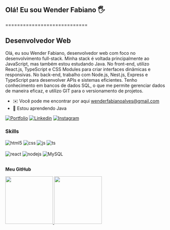 ## Olá! Eu sou Wender Fabiano 🖐️
============================

Desenvolvedor Web
------------------

Olá, eu sou Wender Fabiano, desenvolvedor web com foco no desenvolvimento full-stack. Minha stack é voltada principalmente ao JavaScript, mas também estou estudando Java. No front-end, utilizo React.js, TypeScript e CSS Modules para criar interfaces dinâmicas e responsivas. No back-end, trabalho com Node.js, Nest.js, Express e TypeScript para desenvolver APIs e sistemas eficientes. Tenho conhecimento em bancos de dados SQL, o que me permite gerenciar dados de maneira eficaz, e utilizo GIT para o versionamento de projetos.



* ✉️  Você pode me encontrar por aqui [wenderfabianoalves@gmail.com](mailto:wenderfabianoalves@gmail.com)
* 🧠  Estou aprendendo Java

[![Portfolio](https://img.shields.io/badge/website-000000?style=for-the-badge&logo=About.me&logoColor=white)](https://portifolio-six-bay.vercel.app/)
[![Linkedin](https://img.shields.io/badge/LinkedIn-0077B5?style=for-the-badge&logo=linkedin&logoColor=white)](https://www.linkedin.com/in/wender-fabiano-848a28260/)
[![Instagram](https://img.shields.io/badge/Instagram-E4405F?style=for-the-badge&logo=instagram&logoColor=white)](https://www.instagram.com/wender_fabiano/)

### Skills

<div style="display: inline_block">
  <img align="center" alt="html5" src="https://img.shields.io/badge/HTML5-E34F26?style=for-the-badge&logo=html5&logoColor=white" />
  <img align="center" alt="css" src="https://img.shields.io/badge/CSS3-1572B6?style=for-the-badge&logo=css3&logoColor=white" />
  <img align="center" alt="js" src="https://img.shields.io/badge/JavaScript-F7DF1E?style=for-the-badge&logo=javascript&logoColor=black" />
  <img align="center" alt="ts" src="https://img.shields.io/badge/TypeScript-007ACC?style=for-the-badge&logo=typescript&logoColor=white" />
  <br/>
   <br/>
  <img align="center" alt="react" src="https://img.shields.io/badge/React-20232A?style=for-the-badge&logo=react&logoColor=61DAFB" />
  <img align="center" alt="nodejs" src="https://img.shields.io/badge/Node.js-43853D?style=for-the-badge&logo=node.js&logoColor=white" />
  <img align="center" alt="MySQL" src="https://img.shields.io/badge/MySQL-005C84?style=for-the-badge&logo=mysql&logoColor=white" />
</div><br/>

<b>Meu GitHub</b>
<div align="start">
  <a href="https://github.com/Wenderf5">
    <img height="150em" src="https://github-readme-stats.vercel.app/api?username=wenderf5&count_private=true&include_all_commits=true&show_icons=true&theme=dark&hide_border=false&show_owner=true"/>
    <img height="150em" src="https://github-readme-stats.vercel.app/api/top-langs/?username=Wenderf5&theme=dark&hide_border=false&&layout=compact"/>
  </a>
</div>
